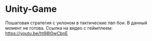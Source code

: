 # Unity-Game
Пошаговая стратегия с уклоном в тактические пвп бои. В данный момент не готова. 
Ссылка на видео с геймплеем:
https://youtu.be/ht98I0wCbnE
